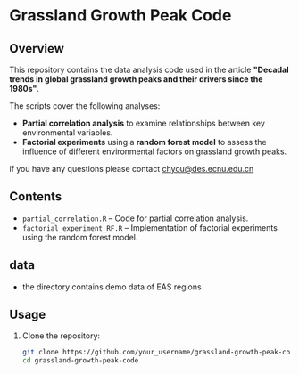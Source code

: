 # Grassland Growth Peak Code

## Overview
This repository contains the data analysis code used in the article **"Decadal trends in global grassland growth peaks and their drivers since the 1980s"**.  

The scripts cover the following analyses:  
- **Partial correlation analysis** to examine relationships between key environmental variables.  
- **Factorial experiments** using a **random forest model** to assess the influence of different environmental factors on grassland growth peaks.  

if you have any questions please contact chyou@des.ecnu.edu.cn

## Contents
- `partial_correlation.R` – Code for partial correlation analysis.  
- `factorial_experiment_RF.R` – Implementation of factorial experiments using the random forest model.  

## data
- the directory contains demo data of EAS regions

## Usage
1. Clone the repository:  
   ```bash
   git clone https://github.com/your_username/grassland-growth-peak-code.git
   cd grassland-growth-peak-code
